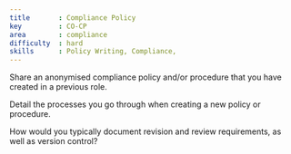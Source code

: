 ```yaml
---
title       : Compliance Policy
key         : CO-CP
area        : compliance
difficulty  : hard
skills      : Policy Writing, Compliance,
---
```


Share an anonymised compliance policy and/or procedure that you have created in a previous role.

Detail the processes you go through when creating a new policy or procedure.

How would you typically document revision and review requirements, as well as version control?